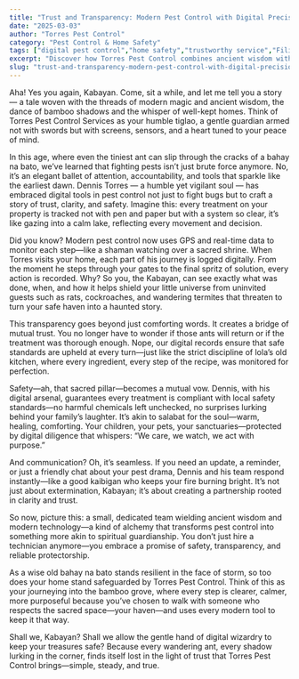 ```yaml
---
title: "Trust and Transparency: Modern Pest Control with Digital Precision"
date: "2025-03-03"
author: "Torres Pest Control"
category: "Pest Control & Home Safety"
tags: ["digital pest control","home safety","trustworthy service","Filipino pest control","transparency","home protection"]
excerpt: "Discover how Torres Pest Control combines ancient wisdom with modern digital technology to provide trustworthy, safe, and transparent pest management for your home. Experience peace of mind with real-time tracking and clear communication that protects your sanctuary."
slug: "trust-and-transparency-modern-pest-control-with-digital-precision"
---
```


Aha! Yes you again, Kabayan. Come, sit a while, and let me tell you a story — a tale woven with the threads of modern magic and ancient wisdom, the dance of bamboo shadows and the whisper of well-kept homes. Think of Torres Pest Control Services as your humble tiglao, a gentle guardian armed not with swords but with screens, sensors, and a heart tuned to your peace of mind.

In this age, where even the tiniest ant can slip through the cracks of a bahay na bato, we’ve learned that fighting pests isn’t just brute force anymore. No, it’s an elegant ballet of attention, accountability, and tools that sparkle like the earliest dawn. Dennis Torres — a humble yet vigilant soul — has embraced digital tools in pest control not just to fight bugs but to craft a story of trust, clarity, and safety. Imagine this: every treatment on your property is tracked not with pen and paper but with a system so clear, it’s like gazing into a calm lake, reflecting every movement and decision.

Did you know? Modern pest control now uses GPS and real-time data to monitor each step—like a shaman watching over a sacred shrine. When Torres visits your home, each part of his journey is logged digitally. From the moment he steps through your gates to the final spritz of solution, every action is recorded. Why? So you, the Kabayan, can see exactly what was done, when, and how it helps shield your little universe from uninvited guests such as rats, cockroaches, and wandering termites that threaten to turn your safe haven into a haunted story.

This transparency goes beyond just comforting words. It creates a bridge of mutual trust. You no longer have to wonder if those ants will return or if the treatment was thorough enough. Nope, our digital records ensure that safe standards are upheld at every turn—just like the strict discipline of lola’s old kitchen, where every ingredient, every step of the recipe, was monitored for perfection.

Safety—ah, that sacred pillar—becomes a mutual vow. Dennis, with his digital arsenal, guarantees every treatment is compliant with local safety standards—no harmful chemicals left unchecked, no surprises lurking behind your family’s laughter. It’s akin to salabat for the soul—warm, healing, comforting. Your children, your pets, your sanctuaries—protected by digital diligence that whispers: “We care, we watch, we act with purpose.”

And communication? Oh, it’s seamless. If you need an update, a reminder, or just a friendly chat about your pest drama, Dennis and his team respond instantly—like a good kaibigan who keeps your fire burning bright. It’s not just about extermination, Kabayan; it’s about creating a partnership rooted in clarity and trust.

So now, picture this: a small, dedicated team wielding ancient wisdom and modern technology—a kind of alchemy that transforms pest control into something more akin to spiritual guardianship. You don’t just hire a technician anymore—you embrace a promise of safety, transparency, and reliable protectorship.

As a wise old bahay na bato stands resilient in the face of storm, so too does your home stand safeguarded by Torres Pest Control. Think of this as your journeying into the bamboo grove, where every step is clearer, calmer, more purposeful because you’ve chosen to walk with someone who respects the sacred space—your haven—and uses every modern tool to keep it that way.

Shall we, Kabayan? Shall we allow the gentle hand of digital wizardry to keep your treasures safe? Because every wandering ant, every shadow lurking in the corner, finds itself lost in the light of trust that Torres Pest Control brings—simple, steady, and true.